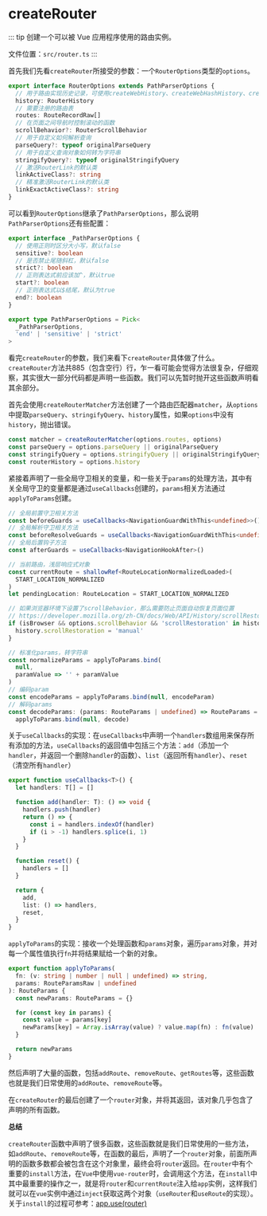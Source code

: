# createRouter

::: tip
创建一个可以被 Vue 应用程序使用的路由实例。

文件位置：`src/router.ts`
:::

首先我们先看`createRouter`所接受的参数：一个`RouterOptions`类型的`options`。

```ts
export interface RouterOptions extends PathParserOptions {
  // 用于路由实现历史记录，可使用createWebHistory、createWebHashHistory、createMemoryHistory进行创建
  history: RouterHistory
  // 需要注册的路由表
  routes: RouteRecordRaw[]
  // 在页面之间导航时控制滚动的函数
  scrollBehavior?: RouterScrollBehavior
  // 用于自定义如何解析查询
  parseQuery?: typeof originalParseQuery
  // 用于自定义查询对象如何转为字符串
  stringifyQuery?: typeof originalStringifyQuery
  // 激活RouterLink的默认类
  linkActiveClass?: string
  // 精准激活RouterLink的默认类
  linkExactActiveClass?: string
}
```

可以看到`RouterOptions`继承了`PathParserOptions`，那么说明`PathParserOptions`还有些配置：

```ts
export interface _PathParserOptions {
  // 使用正则时区分大小写，默认false
  sensitive?: boolean
  // 是否禁止尾随斜杠，默认false
  strict?: boolean
  // 正则表达式前应该加^，默认true
  start?: boolean
  // 正则表达式以$结尾，默认为true
  end?: boolean
}

export type PathParserOptions = Pick<
  _PathParserOptions,
  'end' | 'sensitive' | 'strict'
>
```

看完`createRouter`的参数，我们来看下`createRouter`具体做了什么。`createRouter`方法共885（包含空行）行，乍一看可能会觉得方法很复杂，仔细观察，其实很大一部分代码都是声明一些函数。我们可以先暂时抛开这些函数声明看其余部分。

首先会使用`createRouterMatcher`方法创建了一个路由匹配器`matcher`，从`options`中提取`parseQuery`、`stringifyQuery`、`history`属性，如果`options`中没有`history`，抛出错误。

```ts
const matcher = createRouterMatcher(options.routes, options)
const parseQuery = options.parseQuery || originalParseQuery
const stringifyQuery = options.stringifyQuery || originalStringifyQuery
const routerHistory = options.history
```

紧接着声明了一些全局守卫相关的变量，和一些关于`params`的处理方法，其中有关全局守卫的变量都是通过`useCallbacks`创建的，`params`相关方法通过`applyToParams`创建。

```ts
// 全局前置守卫相关方法
const beforeGuards = useCallbacks<NavigationGuardWithThis<undefined>>()
// 全局解析守卫相关方法
const beforeResolveGuards = useCallbacks<NavigationGuardWithThis<undefined>>()
// 全局后置钩子方法
const afterGuards = useCallbacks<NavigationHookAfter>()

// 当前路由，浅层响应式对象
const currentRoute = shallowRef<RouteLocationNormalizedLoaded>(
  START_LOCATION_NORMALIZED
)
let pendingLocation: RouteLocation = START_LOCATION_NORMALIZED

// 如果浏览器环境下设置了scrollBehavior，那么需要防止页面自动恢复页面位置
// https://developer.mozilla.org/zh-CN/docs/Web/API/History/scrollRestoration
if (isBrowser && options.scrollBehavior && 'scrollRestoration' in history) {
  history.scrollRestoration = 'manual'
}

// 标准化params，转字符串
const normalizeParams = applyToParams.bind(
  null,
  paramValue => '' + paramValue
)
// 编码param
const encodeParams = applyToParams.bind(null, encodeParam)
// 解码params
const decodeParams: (params: RouteParams | undefined) => RouteParams =
  applyToParams.bind(null, decode)
```

关于`useCallbacks`的实现：在`useCallbacks`中声明一个`handlers`数组用来保存所有添加的方法，`useCallbacks`的返回值中包括三个方法：`add`（添加一个`handler`，并返回一个删除`handler`的函数）、`list`（返回所有`handler`）、`reset`（清空所有`handler`）
```ts
export function useCallbacks<T>() {
  let handlers: T[] = []

  function add(handler: T): () => void {
    handlers.push(handler)
    return () => {
      const i = handlers.indexOf(handler)
      if (i > -1) handlers.splice(i, 1)
    }
  }

  function reset() {
    handlers = []
  }

  return {
    add,
    list: () => handlers,
    reset,
  }
}
```

`applyToParams`的实现：接收一个处理函数和`params`对象，遍历`params`对象，并对每一个属性值执行`fn`并将结果赋给一个新的对象。
```ts
export function applyToParams(
  fn: (v: string | number | null | undefined) => string,
  params: RouteParamsRaw | undefined
): RouteParams {
  const newParams: RouteParams = {}

  for (const key in params) {
    const value = params[key]
    newParams[key] = Array.isArray(value) ? value.map(fn) : fn(value)
  }

  return newParams
}
```

然后声明了大量的函数，包括`addRoute`、`removeRoute`、`getRoutes`等，这些函数也就是我们日常使用的`addRoute`、`removeRoute`等。

在`createRouter`的最后创建了一个`router`对象，并将其返回，该对象几乎包含了声明的所有函数。

**总结**

`createRouter`函数中声明了很多函数，这些函数就是我们日常使用的一些方法，如`addRoute`、`removeRoute`等，在函数的最后，声明了一个`router`对象，前面所声明的函数多数都会被包含在这个对象里，最终会将`router`返回。在`router`中有个重要的`install`方法，在`Vue`中使用`vue-router`时，会调用这个方法，在`install`中其中最重要的操作之一，就是将`router`和`currentRoute`注入给`app`实例，这样我们就可以在`vue`实例中通过`inject`获取这两个对象（`useRouter`和`useRoute`的实现）。
关于`install`的过程可参考：[app.use(router)](https://maxlz1.github.io/blog/vue-router/router-install.html)
